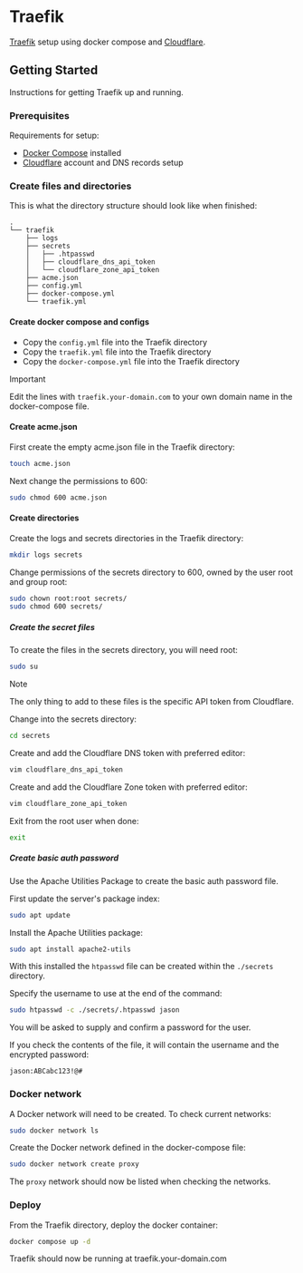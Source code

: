 # Traefik

[Traefik](https://traefik.io/traefik/) setup using docker compose and [Cloudflare](https://www.cloudflare.com/).

## Getting Started

Instructions for getting Traefik up and running.

### Prerequisites

Requirements for setup:
- [Docker Compose](https://docs.docker.com/compose/install/) installed
- [Cloudflare](https://www.cloudflare.com/) account and DNS records setup

### Create files and directories

This is what the directory structure should look like when finished:

```
.
└── traefik
    ├── logs
    ├── secrets
    │   ├── .htpasswd
    │   ├── cloudflare_dns_api_token
    │   └── cloudflare_zone_api_token
    ├── acme.json
    ├── config.yml
    ├── docker-compose.yml
    └── traefik.yml
```

#### Create docker compose and configs

- Copy the `config.yml` file into the Traefik directory
- Copy the `traefik.yml` file into the Traefik directory
- Copy the `docker-compose.yml` file into the Traefik directory

> [!IMPORTANT]
> Edit the lines with `traefik.your-domain.com` to your own domain name in the docker-compose file.

#### Create acme.json

First create the empty acme.json file in the Traefik directory:

```sh
touch acme.json
```

Next change the permissions to 600:

```sh
sudo chmod 600 acme.json
```

#### Create directories

Create the logs and secrets directories in the Traefik directory:

```sh
mkdir logs secrets
```

Change permissions of the secrets directory to 600, owned by the user root and group root:

```sh
sudo chown root:root secrets/
sudo chmod 600 secrets/
```

##### Create the secret files

To create the files in the secrets directory, you will need root:

```sh
sudo su
```

> [!NOTE]
> The only thing to add to these files is the specific API token from Cloudflare.

Change into the secrets directory:

```sh
cd secrets
```

Create and add the Cloudflare DNS token with preferred editor:

```sh
vim cloudflare_dns_api_token
```

Create and add the Cloudflare Zone token with preferred editor:

```sh
vim cloudflare_zone_api_token
```

Exit from the root user when done:

```sh
exit
```

##### Create basic auth password

Use the Apache Utilities Package to create the basic auth password file.

First update the server's package index:

```sh
sudo apt update
```

Install the Apache Utilities package:

```sh
sudo apt install apache2-utils
```

With this installed the `htpasswd` file can be created within the `./secrets` directory.

Specify the username to use at the end of the command:

```sh
sudo htpasswd -c ./secrets/.htpasswd jason
```

You will be asked to supply and confirm a password for the user.

If you check the contents of the file, it will contain the username and the encrypted password:

```
jason:ABCabc123!@#
```

### Docker network

A Docker network will need to be created. To check current networks:

```sh
sudo docker network ls
```

Create the Docker network defined in the docker-compose file:

```sh
sudo docker network create proxy
```

The `proxy` network should now be listed when checking the networks.

### Deploy

From the Traefik directory, deploy the docker container:

```sh
docker compose up -d
```

Traefik should now be running at traefik.your-domain.com